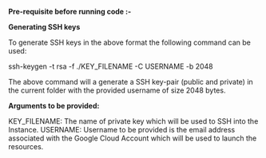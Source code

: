 **Pre-requisite before running code :-**

**Generating SSH keys**

To generate SSH keys in the above format the following command can be used:

ssh-keygen -t rsa -f ./KEY_FILENAME -C USERNAME -b 2048

The above command will a generate a SSH key-pair (public and private) in the current folder with the provided username of size 2048 bytes.

**Arguments to be provided:**

KEY_FILENAME: The name of private key which will be used to SSH into the Instance.
USERNAME: Username to be provided is the email address associated with the Google Cloud Account which will be used to launch the resources.

